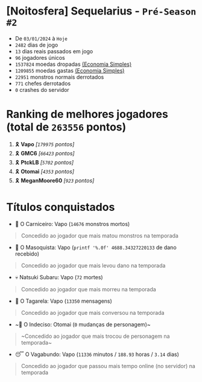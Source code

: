 # [Noitosfera] Sequelarius - `Pré-Season #2`
- De `03/01/2024` à `Hoje`
- `2482` dias de jogo
- `13` dias reais passados em jogo
- `96` jogadores únicos
- `1537824` moedas dropadas [(Economia Simples)](https://github.com/otomay/Economia-Simples)
- `1209855` moedas gastas [(Economia Simples)](https://github.com/otomay/Economia-Simples)
- `22951` monstros normais derrotados
- `771` chefes derrotados
- `0` crashes do servidor

# Ranking de melhores jogadores (total de `263556` pontos)
1. 🎗️ **Vapo** *[`179975` pontos]*
2. 🎗️ **GMC6** *[`66423` pontos]*
3. 🎗️ **PtckLB** *[`5702` pontos]*
4. 🎗️ **Otomai** *[`4353` pontos]*
5. 🎗️ **MeganMoore60** *[`923` pontos]*

# Títulos conquistados
- 👹 O Carniceiro: Vapo (`14676` monstros mortos)
> Concedido ao jogador que mais matou monstros na temporada
- 🥵 O Masoquista: Vapo (`printf '%.0f' 4688.34327220133` de dano recebido)
> Concedido ao jogador que mais levou dano na temporada
- 💀 Natsuki Subaru: Vapo (`72` mortes)
> Concedido ao jogador que mais morreu na temporada
- 🦜 O Tagarela: Vapo (`13350` mensagens)
> Concedido ao jogador que mais conversou na temporada
- ~🤔 O Indeciso: Otomai (`0` mudanças de personagem)~
> ~Concedido ao jogador que mais trocou de personagem na temporada~
- 😴 O Vagabundo: Vapo (`11336` minutos / `188.93` horas / `3.14` dias)
> Concedido ao jogador que passou mais tempo online (no servidor) na temporada
